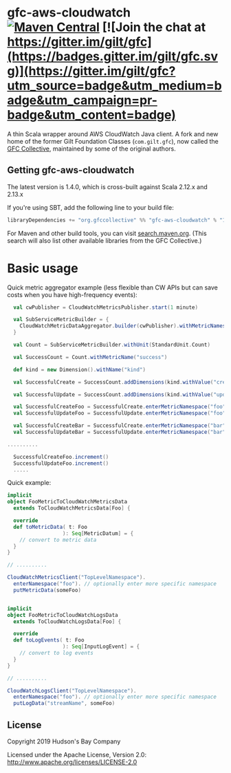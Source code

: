# gfc-aws-cloudwatch [![Maven Central](https://maven-badges.herokuapp.com/maven-central/org.gfccollective/gfc-aws-cloudwatch_2.12/badge.svg?style=plastic)](https://maven-badges.herokuapp.com/maven-central/org.gfccollective/gfc-aws-cloudwatch_2.12) [![Join the chat at https://gitter.im/gilt/gfc](https://badges.gitter.im/gilt/gfc.svg)](https://gitter.im/gilt/gfc?utm_source=badge&utm_medium=badge&utm_campaign=pr-badge&utm_content=badge)

A thin Scala wrapper around AWS CloudWatch Java client.
A fork and new home of the former Gilt Foundation Classes (`com.gilt.gfc`), now called the [GFC Collective](https://github.com/gfc-collective), maintained by some of the original authors.


## Getting gfc-aws-cloudwatch

The latest version is 1.4.0, which is cross-built against Scala 2.12.x and 2.13.x

If you're using SBT, add the following line to your build file:

```scala
libraryDependencies += "org.gfccollective" %% "gfc-aws-cloudwatch" % "1.4.0"
```

For Maven and other build tools, you can visit [search.maven.org](http://search.maven.org/#search%7Cga%7C1%7Corg.gfccollective).
(This search will also list other available libraries from the GFC Collective.)

# Basic usage

Quick metric aggregator example
(less flexible than CW APIs but can save costs when you have high-frequency events):
```scala
  val cwPublisher = CloudWatchMetricsPublisher.start(1 minute)

  val SubServiceMetricBuilder = {
    CloudWatchMetricDataAggregator.builder(cwPublisher).withMetricNamespace("TopLevelNamespace")
  }

  val Count = SubServiceMetricBuilder.withUnit(StandardUnit.Count)

  val SuccessCount = Count.withMetricName("success")

  def kind = new Dimension().withName("kind")

  val SuccessfulCreate = SuccessCount.addDimensions(kind.withValue("create"))

  val SuccessfulUpdate = SuccessCount.addDimensions(kind.withValue("update"))

  val SuccessfulCreateFoo = SuccessfulCreate.enterMetricNamespace("foo").start()
  val SuccessfulUpdateFoo = SuccessfulUpdate.enterMetricNamespace("foo").start()

  val SuccessfulCreateBar = SuccessfulCreate.enterMetricNamespace("bar").start()
  val SuccessfulUpdateBar = SuccessfulUpdate.enterMetricNamespace("bar").start()

..........

  SuccessfulCreateFoo.increment()
  SuccessfulUpdateFoo.increment()
  .....

```

Quick example:
```scala
implicit
object FooMetricToCloudWatchMetricsData
  extends ToCloudWatchMetricsData[Foo] {

  override
  def toMetricData( t: Foo
                  ): Seq[MetricDatum] = {
    // convert to metric data
  }
}

// ..........

CloudWatchMetricsClient("TopLevelNamespace").
  enterNamespace("foo"). // optionally enter more specific namespace
  putMetricData(someFoo)


implicit
object FooMetricToCloudWatchLogsData
  extends ToCloudWatchLogsData[Foo] {

  override
  def toLogEvents( t: Foo
                  ): Seq[InputLogEvent] = {
    // convert to log events
  }
}

// ..........

CloudWatchLogsClient("TopLevelNamespace").
  enterNamespace("foo"). // optionally enter more specific namespace
  putLogData("streamName", someFoo)

```

## License
Copyright 2019 Hudson's Bay Company

Licensed under the Apache License, Version 2.0: http://www.apache.org/licenses/LICENSE-2.0
